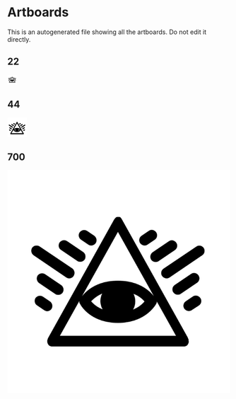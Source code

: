 # Artboards

This is an autogenerated file showing all the artboards. Do not edit it directly.

## 22

![22](./.exportedArtboards/icons/22.png)


## 44

![44](./.exportedArtboards/icons/44.png)


## 700

![700](./.exportedArtboards/icons/700.png)

